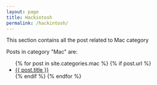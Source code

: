```yaml
---
layout: page
title: Hackintosh
permalink: /hackintosh/
---
```


This section contains all the post related to Mac category

<p>Posts in category "Mac" are:</p>

<ul>
  {% for post in site.categories.mac %}
    {% if post.url %}
        <li><a href="{{ post.url }}">{{ post.title }}</a></li>
    {% endif %}
  {% endfor %}
</ul>